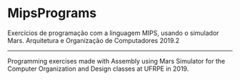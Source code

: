 # MipsPrograms
Exercícios de programação com a linguagem MIPS, usando o simulador Mars.
Arquitetura e Organização de Computadores 2019.2

-------------------------------------------------------

Programming exercises made with Assembly using Mars Simulator for the Computer Organization and Design classes at UFRPE in 2019.

